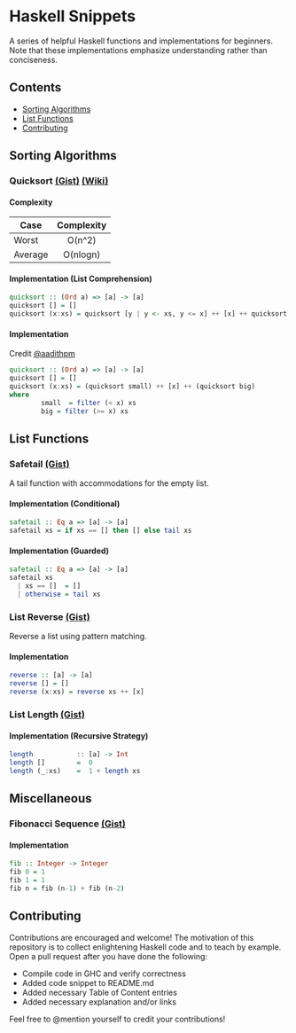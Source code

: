 # Haskell Snippets

A series of helpful Haskell functions and implementations for beginners. Note that these implementations emphasize understanding rather than conciseness.

## Contents

* [Sorting Algorithms](#sorting-algorithms)
* [List Functions](#list-functions)
* [Contributing](#contributing)

## Sorting Algorithms

### Quicksort [(Gist)](https://gist.github.com/kaveet/681a5c991f3d7a6eb5bfc4d55897e427) [(Wiki)](https://en.wikipedia.org/wiki/Quicksort)

#### Complexity

| Case        | Complexity |
| ----------- |:----------:|
| Worst       |   O(n^2)   |
| Average     |  O(nlogn)  |

#### Implementation (List Comprehension)

```haskell
quicksort :: (Ord a) => [a] -> [a]
quicksort [] = []
quicksort (x:xs) = quicksort [y | y <- xs, y <= x] ++ [x] ++ quicksort [y | y <- xs, y > x]
```
#### Implementation
Credit [@aadithpm](https://github.com/aadithpm)

```haskell
quicksort :: (Ord a) => [a] -> [a]
quicksort [] = []
quicksort (x:xs) = (quicksort small) ++ [x] ++ (quicksort big)
where
        small  = filter (< x) xs
        big = filter (>= x) xs
```

## List Functions

### Safetail [(Gist)](https://gist.github.com/kaveet/6cab6fe7e494b61470870f45a7c2d60f)
A tail function with accommodations for the empty list.

#### Implementation (Conditional)

```haskell
safetail :: Eq a => [a] -> [a]
safetail xs = if xs == [] then [] else tail xs
```
#### Implementation (Guarded)

```haskell
safetail :: Eq a => [a] -> [a]
safetail xs
  | xs == []  = []
  | otherwise = tail xs
```

### List Reverse [(Gist)](https://gist.github.com/kaveet/2fec32c18a35a51476711a912ff442c9)
Reverse a list using pattern matching.

#### Implementation

```haskell
reverse :: [a] -> [a]
reverse [] = []
reverse (x:xs) = reverse xs ++ [x]
```

### List Length [(Gist)](https://gist.github.com/kaveet/e1a7e272c44eb79f594d4db3b9d03db8)

#### Implementation (Recursive Strategy)

```haskell
length           :: [a] -> Int
length []        =  0
length (_:xs)    =  1 + length xs
```

## Miscellaneous

### Fibonacci Sequence [(Gist)](https://gist.github.com/kaveet/924cd0991f320d2195c6823940175725)

#### Implementation

```haskell
fib :: Integer -> Integer
fib 0 = 1
fib 1 = 1
fib n = fib (n-1) + fib (n-2)
```

## Contributing

Contributions are encouraged and welcome! The motivation of this repository is to collect enlightening Haskell code and to teach by example. Open a pull request after you have done the following:

* Compile code in GHC and verify correctness
* Added code snippet to README.md
* Added necessary Table of Content entries
* Added necessary explanation and/or links

Feel free to @mention yourself to credit your contributions!
